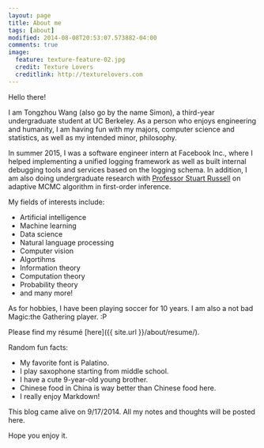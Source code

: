 ```yaml
---
layout: page
title: About me
tags: [about]
modified: 2014-08-08T20:53:07.573882-04:00
comments: true
image:
  feature: texture-feature-02.jpg
  credit: Texture Lovers
  creditlink: http://texturelovers.com
---
```


Hello there!

I am Tongzhou Wang (also go by the name Simon), a third-year undergraduate student at UC Berkeley. As a person who enjoys engineering and humanity, I am having fun with my majors, computer science and statistics, as well as my intended minor, philosophy. 

In summer 2015, I was a software engineer intern at Facebook Inc., where I helped implementing a unified logging framework as well as built internal debugging tools and services based on the logging schema. In addition, I am also doing undergraduate research with [Professor Stuart Russell](http://www.cs.berkeley.edu/~russell/) on adaptive MCMC algorithm in first-order inference.

My fields of interests include:

+ Artificial intelligence
+ Machine learning
+ Data science
+ Natural language processing
+ Computer vision
+ Algortihms
+ Information theory
+ Computation theory
+ Probability theory
+ and many more!

As for hobbies, I have been playing soccer for 10 years. I am also a not bad Magic:the Gathering player. :P

Please find my résumé [here]({{ site.url }}/about/resume/).

Random fun facts:

+ My favorite font is Palatino.
+ I play saxophone starting from middle school.
+ I have a cute 9-year-old young brother.
+ Chinese food in China is way better than Chinese food here.
+ I really enjoy Markdown!

This blog came alive on 9/17/2014. All my notes and thoughts will be posted here.

Hope you enjoy it.